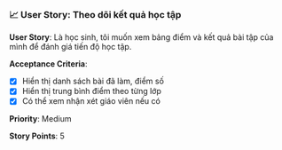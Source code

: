 ### 📈 User Story: Theo dõi kết quả học tập

**User Story**: Là học sinh, tôi muốn xem bảng điểm và kết quả bài tập của mình để đánh giá tiến độ học tập.

**Acceptance Criteria**:

- [x] Hiển thị danh sách bài đã làm, điểm số
- [x] Hiển thị trung bình điểm theo từng lớp
- [x] Có thể xem nhận xét giáo viên nếu có

**Priority**: Medium

**Story Points**: 5
